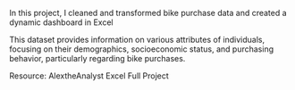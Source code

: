 In this project, I cleaned and transformed bike purchase data and created a dynamic dashboard in Excel

This dataset provides information on various attributes of individuals, focusing on their demographics, socioeconomic status, and purchasing behavior, 
particularly regarding bike purchases.

Resource: AlextheAnalyst Excel Full Project
